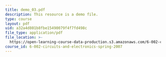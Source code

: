 ```yaml
---
title: demo_03.pdf
description: This resource is a demo file.
type: course
layout: pdf
uid: a32a4d801b8fbe15490079f4f7fd498c
file_type: application/pdf
file_location: >-
  https://open-learning-course-data-production.s3.amazonaws.com/6-002-circuits-and-electronics-spring-2007/a32a4d801b8fbe15490079f4f7fd498c_demo_03.pdf
course_id: 6-002-circuits-and-electronics-spring-2007
---
```

